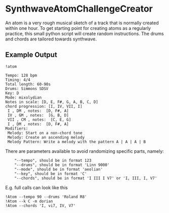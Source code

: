# SynthwaveAtomChallengeCreator

An atom is a very rough musical sketch of a track that is normally created within one hour. To get starting point for
creating atoms as a regularly practice, this small python script will create random instructions. The drums and chords
are tailored towards synthwave.

## Example Output

```
!atom

Tempo: 128 bpm
Timing: 4/4
Total length: 60-90s
Drums: Simmons SDSV
Key: D
Mode: mixolydian 
Notes in scale: [D, E, F#, G, A, B, C, D]
chord progression: [I, IV, VII, I] 
 I , DM , notes:  [D, F#, A]
 IV , GM , notes:  [G, B, D]
 VII , CM , notes:  [C, E, G]
 I , DM , notes:  [D, F#, A]
Modifiers: 
 Melody: Start on a non-chord tone
 Melody: Create an ascending melody
 Melody Pattern: Write a melody with the pattern A | A | A | B
```

There are parameters available to avoid randomizing specific parts, namely:

```
    "--tempo", should be in format 123
    "--drums", should be in format 'Linn 9000'
    "--mode", should be in format 'aeolian'
    "--key", should be in format 'C'
    "--chords", should be in format 'I III I V7' or 'I, III, I, V7'
```

E.g. full calls can look like this

```
!Atom --tempo 90 --drums 'Roland R8'
!Atom --k C -m dorian
!Atom --chords 'I, vi7, IV, V7'
```
